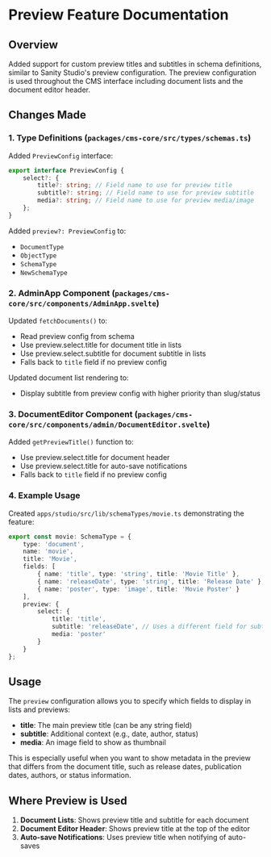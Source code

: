 # Preview Feature Documentation

## Overview

Added support for custom preview titles and subtitles in schema definitions, similar to Sanity Studio's preview configuration. The preview configuration is used throughout the CMS interface including document lists and the document editor header.

## Changes Made

### 1. Type Definitions (`packages/cms-core/src/types/schemas.ts`)

Added `PreviewConfig` interface:

```typescript
export interface PreviewConfig {
	select?: {
		title?: string; // Field name to use for preview title
		subtitle?: string; // Field name to use for preview subtitle
		media?: string; // Field name to use for preview media/image
	};
}
```

Added `preview?: PreviewConfig` to:

- `DocumentType`
- `ObjectType`
- `SchemaType`
- `NewSchemaType`

### 2. AdminApp Component (`packages/cms-core/src/components/AdminApp.svelte`)

Updated `fetchDocuments()` to:

- Read preview config from schema
- Use preview.select.title for document title in lists
- Use preview.select.subtitle for document subtitle in lists
- Falls back to `title` field if no preview config

Updated document list rendering to:

- Display subtitle from preview config with higher priority than slug/status

### 3. DocumentEditor Component (`packages/cms-core/src/components/admin/DocumentEditor.svelte`)

Added `getPreviewTitle()` function to:

- Use preview.select.title for document header
- Use preview.select.title for auto-save notifications
- Falls back to `title` field if no preview config

### 4. Example Usage

Created `apps/studio/src/lib/schemaTypes/movie.ts` demonstrating the feature:

```typescript
export const movie: SchemaType = {
	type: 'document',
	name: 'movie',
	title: 'Movie',
	fields: [
		{ name: 'title', type: 'string', title: 'Movie Title' },
		{ name: 'releaseDate', type: 'string', title: 'Release Date' },
		{ name: 'poster', type: 'image', title: 'Movie Poster' }
	],
	preview: {
		select: {
			title: 'title',
			subtitle: 'releaseDate', // Uses a different field for subtitle
			media: 'poster'
		}
	}
};
```

## Usage

The `preview` configuration allows you to specify which fields to display in lists and previews:

- **title**: The main preview title (can be any string field)
- **subtitle**: Additional context (e.g., date, author, status)
- **media**: An image field to show as thumbnail

This is especially useful when you want to show metadata in the preview that differs from the document title, such as release dates, publication dates, authors, or status information.

## Where Preview is Used

1. **Document Lists**: Shows preview title and subtitle for each document
2. **Document Editor Header**: Shows preview title at the top of the editor
3. **Auto-save Notifications**: Uses preview title when notifying of auto-saves
